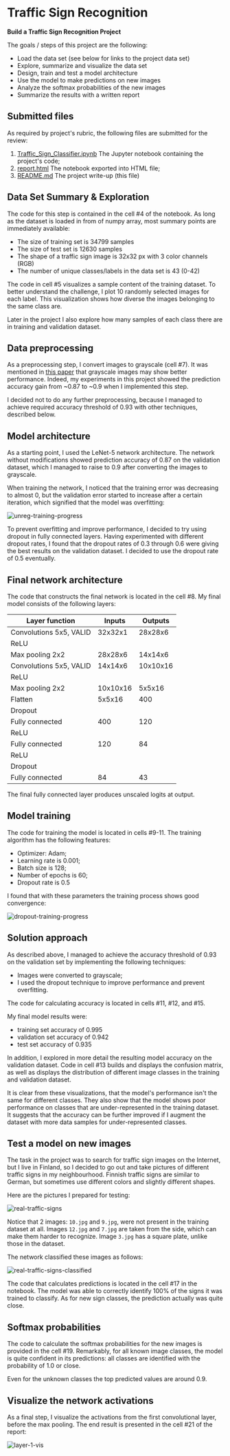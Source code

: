 # Traffic Sign Recognition

**Build a Traffic Sign Recognition Project**

The goals / steps of this project are the following:

* Load the data set (see below for links to the project data set)
* Explore, summarize and visualize the data set
* Design, train and test a model architecture
* Use the model to make predictions on new images
* Analyze the softmax probabilities of the new images
* Summarize the results with a written report


[//]: # (Image References)

[unreg-training-progress]: ./output/unregulated-loss.png 
[dropout-training-progress]: ./output/dropout-loss.png 
[real-traffic-signs]: ./output/real-signs-color.png
[real-traffic-signs-classified]: ./output/real-signs-classified.png
[layer-1-vis]: ./output/layer-1-vis.png

## Submitted files

As required by project's rubric, the following files are submitted for the
review: 

1. [Traffic_Sign_Classifier.ipynb](./Traffic_Sign_Classifier.ipynb) The Jupyter notebook containing the project's
code;
2. [report.html](./report.html) The notebook exported into HTML file;
3. [README.md](./README.md) The project write-up (this file)


## Data Set Summary & Exploration

The code for this step is contained in the cell #4 of the notebook. As
long as the dataset is loaded in from of numpy array, most summary points are
immediately available:

* The size of training set is 34799 samples
* The size of test set is 12630 samples
* The shape of a traffic sign image is 32x32 px with 3 color channels (RGB)
* The number of unique classes/labels in the data set is 43 (0-42)

The code in cell #5 visualizes a sample content of the training dataset. To
better understand the challenge, I plot 10 randomly selected images for each
label. This visualization shows how diverse the images belonging to the same
class are.

Later in the project I also explore how many samples of each class there are in
training and validation dataset.

## Data preprocessing 

As a preprocessing step, I convert images to grayscale (cell #7). It was
mentioned in
[this paper](http://yann.lecun.com/exdb/publis/pdf/sermanet-ijcnn-11.pdf) that
grayscale images may show better performance. Indeed, my experiments in this
project showed the prediction accuracy gain from ~0.87 to ~0.9 when I
implemented this step.
   
I decided not to do any further preprocessing, because I managed to achieve
required accuracy threshold of 0.93 with other techniques, described below.

## Model architecture

As a starting point, I used the LeNet-5 network architecture. The network
without modifications showed prediction accuracy of 0.87 on the validation
dataset, which I managed to raise to 0.9 after converting the images to
grayscale.

When training the network, I noticed that the training error was decreasing to
almost 0, but the validation error started to increase after a certain
iteration, which signified that the model was overfitting: 

![unreg-training-progress]

To prevent overfitting and improve performance, I decided to try using dropout
in fully connected layers. Having experimented with different dropout rates, I
found that the dropout rates of 0.3 through 0.6 were giving the best results on
the validation dataset. I decided to use the dropout rate of 0.5 eventually. 

## Final network architecture 

The code that constructs the final network is located in the cell #8. 
My final model consists of the following layers:

| Layer function | Inputs | Outputs |
| -------------- | ------ | ------- |
| Convolutions 5x5, VALID | 32x32x1 | 28x28x6 |
| ReLU | | |
| Max pooling 2x2 | 28x28x6 | 14x14x6 | 
| Convolutions 5x5, VALID | 14x14x6 | 10x10x16 |
| ReLU | | |
| Max pooling 2x2 | 10x10x16 | 5x5x16 |
| Flatten | 5x5x16 | 400 |
| Dropout | | |
| Fully connected | 400 | 120 |
| ReLU | | |
| Fully connected | 120 | 84 |
| ReLU | | | 
| Dropout | | |
| Fully connected | 84 | 43 |

The final fully connected layer produces unscaled logits at output.

## Model training 

The code for training the model is located in cells #9-11. The training algorithm has the following features: 
  
* Optimizer: Adam;
* Learning rate is 0.001; 
* Batch size is 128; 
* Number of epochs is 60;
* Dropout rate is 0.5

I found that with these parameters the training process shows good convergence:

![dropout-training-progress]

## Solution approach 

As described above, I managed to achieve the accuracy threshold of 0.93 on the
validation set by implementing the following techniques:

* Images were converted to grayscale; 
* I used the dropout technique to improve performance and prevent overfitting.   

The code for calculating accuracy is located in cells #11, #12, and #15. 

My final model results were:
* training set accuracy of 0.995
* validation set accuracy of 0.942 
* test set accuracy of 0.935

In addition, I explored in more detail the resulting model accuracy on the
validation dataset. Code in cell #13 builds and displays the confusion matrix,
as well as displays the distribution of different image classes in the training
and validation dataset.  

It is clear from these visualizations, that the model's performance isn't the
same for different classes. They also show that the model shows poor performance
on classes that are under-represented in the training dataset. It suggests that
the accuracy can be further improved if I augment the dataset with more data
samples for under-represented classes.

## Test a model on new images

The task in the project was to search for traffic sign images on the Internet,
but I live in Finland, so I decided to go out and take pictures of different
traffic signs in my neighbourhood. Finnish traffic signs are similar to German,
but sometimes use different colors and slightly different shapes. 

Here are the pictures I prepared for testing:

![real-traffic-signs]

Notice that 2 images: `10.jpg` and `9.jpg`, were not present in the training
dataset at all. Images `12.jpg` and `7.jpg` are taken from the side, which can
make them harder to recognize. Image `3.jpg` has a square plate, unlike those in
the dataset.

The network classified these images as follows:

![real-traffic-signs-classified]

The code that calculates predictions is located in the cell #17 in the notebook. 
The model was able to correctly identify 100% of the signs it was trained to
classify. As for new sign classes, the prediction actually was quite close. 

## Softmax probabilities

The code to calculate the softmax probabilities for the new images is provided
in the cell #19. Remarkably, for all known image classes, the model is quite
confident in its predictions: all classes are identified with the probability
of 1.0 or close. 

Even for the unknown classes the top predicted values are around 0.9. 

## Visualize the network activations

As a final step, I visualize the activations from the first convolutional layer,
before the max pooling. The end result is presented in the cell #21 of the
report: 

![layer-1-vis]

